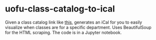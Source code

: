 # uofu-class-catalog-to-ical
Given a class catalog link like [this](https://student.apps.utah.edu/uofu/stu/ClassSchedules/main/1194/class_list.html?subject=CS#), generates an iCal for you to easily visualize when classes are for a specific department. Uses BeautifulSoup for the HTML scraping. The code is in a Jupyter notebook.
